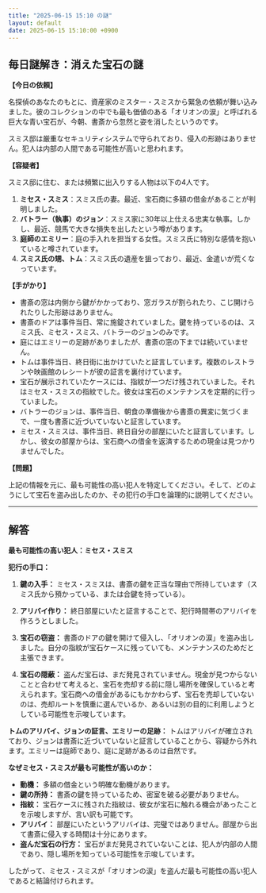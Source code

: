 ```yaml
---
title: "2025-06-15 15:10 の謎"
layout: default
date: 2025-06-15 15:10:00 +0900
---
```

## 毎日謎解き：消えた宝石の謎

**【今日の依頼】**

名探偵のあなたのもとに、資産家のミスター・スミスから緊急の依頼が舞い込みました。彼のコレクションの中でも最も価値のある「オリオンの涙」と呼ばれる巨大な青い宝石が、今朝、書斎から忽然と姿を消したというのです。

スミス邸は厳重なセキュリティシステムで守られており、侵入の形跡はありません。犯人は内部の人間である可能性が高いと思われます。

**【容疑者】**

スミス邸に住む、または頻繁に出入りする人物は以下の4人です。

1.  **ミセス・スミス**：スミス氏の妻。最近、宝石商に多額の借金があることが判明しました。
2.  **バトラー（執事）のジョン**：スミス家に30年以上仕える忠実な執事。しかし、最近、競馬で大きな損失を出したという噂があります。
3.  **庭師のエミリー**：庭の手入れを担当する女性。スミス氏に特別な感情を抱いていると噂されています。
4.  **スミス氏の甥、トム**：スミス氏の遺産を狙っており、最近、金遣いが荒くなっています。

**【手がかり】**

*   書斎の窓は内側から鍵がかかっており、窓ガラスが割られたり、こじ開けられたりした形跡はありません。
*   書斎のドアは事件当日、常に施錠されていました。鍵を持っているのは、スミス氏、ミセス・スミス、バトラーのジョンのみです。
*   庭にはエミリーの足跡がありましたが、書斎の窓の下までは続いていません。
*   トムは事件当日、終日街に出かけていたと証言しています。複数のレストランや映画館のレシートが彼の証言を裏付けています。
*   宝石が展示されていたケースには、指紋が一つだけ残されていました。それはミセス・スミスの指紋でした。彼女は宝石のメンテナンスを定期的に行っていました。
*   バトラーのジョンは、事件当日、朝食の準備後から書斎の異変に気づくまで、一度も書斎に近づいていないと証言しています。
*   ミセス・スミスは、事件当日、終日自分の部屋にいたと証言しています。しかし、彼女の部屋からは、宝石商への借金を返済するための現金は見つかりませんでした。

**【問題】**

上記の情報を元に、最も可能性の高い犯人を特定してください。そして、どのようにして宝石を盗み出したのか、その犯行の手口を論理的に説明してください。

---

## 解答

**最も可能性の高い犯人：ミセス・スミス**

**犯行の手口：**

1.  **鍵の入手：** ミセス・スミスは、書斎の鍵を正当な理由で所持しています（スミス氏から預かっている、または合鍵を持っている）。

2.  **アリバイ作り：** 終日部屋にいたと証言することで、犯行時間帯のアリバイを作ろうとしました。

3.  **宝石の窃盗：** 書斎のドアの鍵を開けて侵入し、「オリオンの涙」を盗み出しました。自分の指紋が宝石ケースに残っていても、メンテナンスのためだと主張できます。

4.  **宝石の隠蔽：** 盗んだ宝石は、まだ発見されていません。現金が見つからないことと合わせて考えると、宝石を売却する前に隠し場所を確保していると考えられます。宝石商への借金があるにもかかわらず、宝石を売却していないのは、売却ルートを慎重に選んでいるか、あるいは別の目的に利用しようとしている可能性を示唆しています。

**トムのアリバイ、ジョンの証言、エミリーの足跡：** トムはアリバイが確立されており、ジョンは書斎に近づいていないと証言していることから、容疑から外れます。エミリーは庭師であり、庭に足跡があるのは自然です。

**なぜミセス・スミスが最も可能性が高いのか：**

*   **動機：** 多額の借金という明確な動機があります。
*   **鍵の所持：** 書斎の鍵を持っているため、密室を破る必要がありません。
*   **指紋：** 宝石ケースに残された指紋は、彼女が宝石に触れる機会があったことを示唆しますが、言い訳も可能です。
*   **アリバイ：** 部屋にいたというアリバイは、完璧ではありません。部屋から出て書斎に侵入する時間は十分にあります。
*   **盗んだ宝石の行方：** 宝石がまだ発見されていないことは、犯人が内部の人間であり、隠し場所を知っている可能性を示唆しています。

したがって、ミセス・スミスが「オリオンの涙」を盗んだ最も可能性の高い犯人であると結論付けられます。
